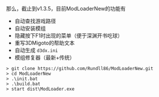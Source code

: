 那么，截止到v1.3.5，目前ModLoaderNew的功能有  
- 自动查找游戏路径  
- 自动安装模组  
- 隐藏按下F1时出现的菜单（便于深渊开书吃球）  
- 重写3DMigoto的帮助文本  
- 自动生成 `d3dx.ini`  
- 模组修复器（最新+传统）  
```plain
> git clone https://github.com/Rundll86/ModLoaderNew.git
> cd ModLoaderNew
> .\init.bat
> .\build.bat
> start dist\ModLoader.exe
```